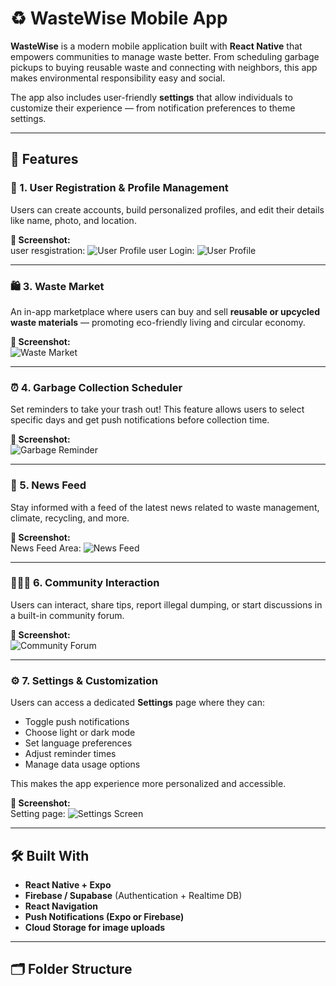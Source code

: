 # ♻️ WasteWise Mobile App

**WasteWise** is a modern mobile application built with **React Native** that empowers communities to manage waste better. From scheduling garbage pickups to buying reusable waste and connecting with neighbors, this app makes environmental responsibility easy and social.

The app also includes user-friendly **settings** that allow individuals to customize their experience — from notification preferences to theme settings.

---

## 📱 Features

### 👤 1. User Registration & Profile Management

Users can create accounts, build personalized profiles, and edit their details like name, photo, and location.

**📸 Screenshot:**  
user resgistration: ![User Profile](https://github.com/GamingHazard/prototype/blob/main/assets/Screenshot_20250424-115047_Uga-Cycle.jpg)
user Login: ![User Profile](https://github.com/GamingHazard/prototype/blob/main/assets/Screenshot_20250424-115052_Uga-Cycle.jpg)

---

### 🛍️ 3. Waste Market

An in-app marketplace where users can buy and sell **reusable or upcycled waste materials** — promoting eco-friendly living and circular economy.

**📸 Screenshot:**  
![Waste Market](https://github.com/GamingHazard/prototype/blob/main/assets/Screenshot_20250424-121437_Uga-Cycle.jpg)

---

### ⏰ 4. Garbage Collection Scheduler

Set reminders to take your trash out! This feature allows users to select specific days and get push notifications before collection time.

**📸 Screenshot:**  
![Garbage Reminder](https://github.com/GamingHazard/prototype/blob/main/assets/Screenshot_20250424-121437_Uga-Cycle.jpg)

---

### 📰 5. News Feed

Stay informed with a feed of the latest news related to waste management, climate, recycling, and more.

**📸 Screenshot:**  
News Feed Area: ![News Feed](https://github.com/GamingHazard/prototype/blob/main/assets/Screenshot_20250424-115322_Uga-Cycle.jpg)

---

### 🧑‍🤝‍🧑 6. Community Interaction

Users can interact, share tips, report illegal dumping, or start discussions in a built-in community forum.

**📸 Screenshot:**  
![Community Forum](https://github.com/GamingHazard/prototype/blob/main/assets/Screenshot_20250424-115235_Uga-Cycle.jpg)

---

### ⚙️ 7. Settings & Customization

Users can access a dedicated **Settings** page where they can:
- Toggle push notifications
- Choose light or dark mode
- Set language preferences
- Adjust reminder times
- Manage data usage options

This makes the app experience more personalized and accessible.

**📸 Screenshot:**  
Setting page: ![Settings Screen](https://github.com/GamingHazard/prototype/blob/main/assets/Screenshot_20250424-121913_Uga-Cycle.jpg)

---

## 🛠 Built With

- **React Native + Expo**
- **Firebase / Supabase** (Authentication + Realtime DB)
- **React Navigation**
- **Push Notifications (Expo or Firebase)**
- **Cloud Storage for image uploads**

---

## 🗂 Folder Structure

